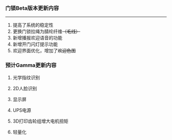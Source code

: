 ### 门锁Beta版本更新内容

---

1. 提高了系统的稳定性
2. 更换门锁拉绳为腈纶纤维~~（毛线）~~
3. 新增播报欢迎语音的功能
4. 新增开门闪灯提示功能
5. 欢迎界面优化，增加了~~欢迎色图~~

### 预计Gamma更新内容

1. 光学指纹识别

2. 2D人脸识别

3. 显示屏

4. UPS电源

5. 3D打印齿轮组增大电机扭矩

6. 轻量化

   